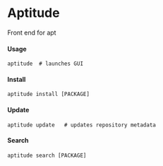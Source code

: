Aptitude
========

Front end for apt

#### Usage

	aptitude  # launches GUI

#### Install

	aptitude install [PACKAGE]

#### Update

	aptitude update   # updates repository metadata

#### Search

	aptitude search [PACKAGE]
